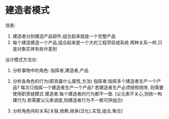 
# 建造者模式

场景:
1. 建造者分别建造产品部件,组合起来就是一个完整产品
2. 每个建造建造一个产品,组合起来是一个大的工程项目或系统
两种关系一样,只是对象实体有些许差别

设计模式方法论:  

1. 分析事物中的角色:
   指挥者,建造者,产品
   

2. 分析各角色的行为(即具备什么属性,方法)
   指挥者:指挥多个建造者生产一个产品? 每次只指挥一个建造者生产一个产品? 若建造者生产必须按照顺序, 则需要使用职责链模式
   建造者:每个建造者的行为都不一致. (父元素不关心,则统一构建行为.若需要父元素调度,则建造者行为不一致可供组合)

   
3. 分析角色间的关系[关联,依赖,继承(泛化),实现,组合,聚合]
